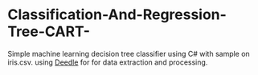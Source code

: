 # Classification-And-Regression-Tree-CART-
Simple machine learning decision tree classifier using C# with sample on iris.csv. using [Deedle](https://bluemountaincapital.github.io/Deedle/) for for data extraction and processing.
